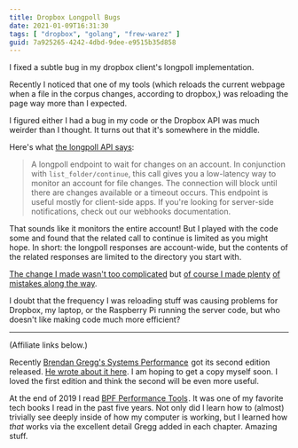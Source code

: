 ```yaml
---
title: Dropbox Longpoll Bugs
date: 2021-01-09T16:31:30
tags: [ "dropbox", "golang", "frew-warez" ]
guid: 7a925265-4242-4dbd-9dee-e9515b35d858
---
```

I fixed a subtle bug in my dropbox client's longpoll implementation.

<!--more-->

Recently I noticed that one of my tools (which reloads the current webpage when
a file in the corpus changes, according to dropbox,) was reloading the page way
more than I expected.

I figured either I had a bug in my code or the Dropbox API was much weirder
than I thought.  It turns out that it's somewhere in the middle.

Here's what [the longpoll API says](https://www.dropbox.com/developers/documentation/http/documentation#files-list_folder-longpoll):

> A longpoll endpoint to wait for changes on an account. In conjunction with
> `list_folder/continue`, this call gives you a low-latency way to monitor an
> account for file changes. The connection will block until there are changes
> available or a timeout occurs. This endpoint is useful mostly for client-side
> apps. If you're looking for server-side notifications, check out our webhooks
> documentation. 

That sounds like it monitors the entire account!  But I played with the code
some and found that the related call to continue is limited as you might hope.
In short: the longpoll responses are account-wide, but the contents of the
related responses are limited to the directory you start with.

[The change I made wasn't too complicated](https://github.com/frioux/leatherman/commit/a9e275e3b9058055e78652512b54697609332941)
but
[of course I made plenty](https://github.com/frioux/leatherman/commit/16852ab7bfe383714c5c21f51118b7ab7ad2e3f5)
[of mistakes along the way](https://github.com/frioux/leatherman/commit/3c9f6f87355efd6704901eb7e98c5d19f25f8de8).

I doubt that the frequency I was reloading stuff was causing problems for
Dropbox, my laptop, or the Raspberry Pi running the server code, but who
doesn't like making code much more efficient?

---

(Affiliate links below.)

Recently <a target="_blank"
href="https://www.amazon.com/gp/product/0136820158/ref=as_li_tl?ie=UTF8&camp=1789&creative=9325&creativeASIN=0136820158&linkCode=as2&tag=afoolishmanif-20&linkId=6a3d6adabe2966efd8a3b13205d9e0c9">Brendan
Gregg's Systems Performance</a><img
src="//ir-na.amazon-adsystem.com/e/ir?t=afoolishmanif-20&l=am2&o=1&a=0136820158"
width="1" height="1" border="0" alt="" style="border:none !important;
margin:0px !important;" /> got its second edition released.  [He wrote about it
here](http://www.brendangregg.com/blog/2020-07-15/systems-performance-2nd-edition.html).
I am hoping to get a copy myself soon.  I loved the first edition and think the
second will be even more useful.

At the end of 2019 I read
<a target="_blank"
href="https://www.amazon.com/gp/product/0136554822/ref=as_li_tl?ie=UTF8&camp=1789&creative=9325&creativeASIN=0136554822&linkCode=as2&tag=afoolishmanif-20&linkId=9b27a122197fb141065f7276321e4c43">BPF
Performance Tools</a><img
src="//ir-na.amazon-adsystem.com/e/ir?t=afoolishmanif-20&l=am2&o=1&a=0136554822"
width="1" height="1" border="0" alt="" style="border:none !important;
margin:0px !important;" />.
It was one of my favorite tech books I read in the past five years.  Not only
did I learn how to (almost) trivially see deeply inside of how my computer is
working, but I learned how *that* works via the excellent detail Gregg added in
each chapter.  Amazing stuff.
